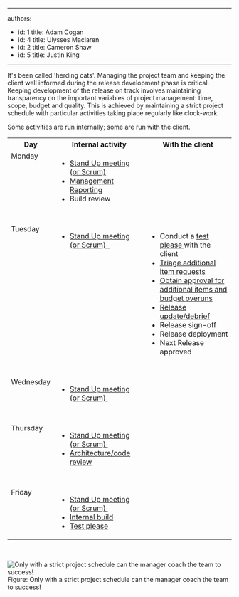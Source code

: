 

---
authors:
  - id: 1
    title: Adam Cogan
  - id: 4
    title: Ulysses Maclaren
  - id: 2
    title: Cameron Shaw
  - id: 5
    title: Justin King
---




<span class='intro'> It's been called 'herding cats'. Managing the project team and keeping the client well informed during the release development phase is critical. Keeping development of the release on track involves maintaining transparency on the important variables of project management&#58; time, scope, budget and quality. This is achieved by maintaining a strict project schedule with particular activities taking place regularly like clock-work. 
 </span>


  <p>Some activities are run internally; some are run with the client. </p>
<span class="ms-rteCustom-FigureNormal"></span>
<table width="90%" class="clsSSWTable">
    <tbody>
        <tr>
            <th width="16%" scope="col">Day </th>
            <th width="42%" scope="col">Internal activity </th>
            <th width="42%" scope="col">With the client</th>
        </tr>
        <tr>
            <td valign="top">Monday </td>
            <td valign="top">
            <ul>
                <li><a shape="rect" href="/Management/RulesToSuccessfulProjects/Pages/DailyStandUpScrum.aspx">Stand Up meeting (or Scrum) </a></li>
                <li><a shape="rect" href="/Management/RulesToSuccessfulProjects/Pages/EnforceDeadlinesHaveAProjectReleasePlanADebriefAMark10AndAStatusMeeting.aspx">Management Reporting</a> </li>
                <li>Build review </li>
            </ul>
            </td>
            <td valign="top"></td>
        </tr>
        <tr>
            <td colspan="3">&#160;</td>
        </tr>
        <tr>
            <td valign="top">Tuesday </td>
            <td valign="top">
            <ul>
                <li><a shape="rect" href="/Management/RulesToSuccessfulProjects/Pages/DailyStandUpScrum.aspx"></a><a shape="rect" href="/Management/RulesToSuccessfulProjects/Pages/DailyStandUpScrum.aspx">Stand Up meeting (or Scrum)&#160;</a><a shape="rect" href="/Management/RulesToSuccessfulProjects/Pages/DailyStandUpScrum.aspx">&#160;</a> </li>
            </ul>
            </td>
            <td valign="top">
            <ul>
                <li>Conduct a <a shape="rect" href="/Management/RulesToSuccessfulProjects/Pages/InternalTestPlease.aspx">test please </a>with the client </li>
                <li><a shape="rect" href="http&#58;//www.ssw.com.au/ssw/Standards/Rules/RulestoHappyClients.aspx#TriageAdditionalItemRequests">Triage additional item requests</a> </li>
                <li><a shape="rect" href="http&#58;//www.ssw.com.au/ssw/Standards/Rules/RulestoHappyClients.aspx#ObtainApprovalAdditionalItemsExceedEstimates">Obtain approval for additional items and budget overuns</a> </li>
                <li><a shape="rect" href="/Management/RulesToSuccessfulProjects/Pages/ReleaseDebrief.aspx">Release update/debrief</a> </li>
                <li>Release sign-off </li>
                <li>Release deployment </li>
                <li>Next Release approved </li>
            </ul>
            </td>
        </tr>
        <tr>
            <td colspan="3">&#160;</td>
        </tr>
        <tr>
            <td valign="top">Wednesday </td>
            <td valign="top">
            <ul>
                <li><a shape="rect" href="/Management/RulesToSuccessfulProjects/Pages/DailyStandUpScrum.aspx">Stand Up meeting (or Scrum)&#160;</a>
                <ul></ul>
                    </li>
                </ul>
                </td>
                <td valign="top"></td>
            </tr>
            <tr>
                <td colspan="3">&#160;</td>
            </tr>
            <tr>
                <td valign="top">Thursday </td>
                <td valign="top">
                <ul>
                    <li><a shape="rect" href="/Management/RulesToSuccessfulProjects/Pages/DailyStandUpScrum.aspx">Stand Up meeting (or Scrum)&#160;</a> </li>
                    <li><a shape="rect" href="http&#58;//www.ssw.com.au/ssw/Standards/Rules/RulestoBetterProjectManagement.aspx#ArchitectureCodeReview">Architecture/code review</a> </li>
                </ul>
                </td>
                <td valign="top"></td>
            </tr>
            <tr>
                <td colspan="3">&#160;</td>
            </tr>
            <tr>
                <td valign="top">Friday </td>
                <td valign="top">
                <ul>
                    <li><a shape="rect" href="/Management/RulesToSuccessfulProjects/Pages/DailyStandUpScrum.aspx">Stand Up meeting (or Scrum)&#160;</a> </li>
                    <li><a shape="rect" href="http&#58;//www.ssw.com.au/ssw/Standards/Rules/RulesToBetterSetups.aspx#BuildVersionDay">Internal build</a> </li>
                    <li><a shape="rect" href="/Management/RulesToSuccessfulProjects/Pages/InternalTestPlease.aspx">Test please</a> </li>
                </ul>
                </td>
                <td valign="top"></td>
            </tr>
        </tbody>
    </table>
    <p>&#160;</p>
    <img border="0" class="ms-rteCustom-ImageArea" alt="Only with a strict project schedule can the manager coach the team to success!" src="/Management/RulesToBetterProjectManagement/PublishingImages/ProjectManagement_Coach.jpg" /> <font class="ms-rteCustom-FigureNormal">Figure&#58; Only with a strict project schedule can the manager coach the team to success! </font>



